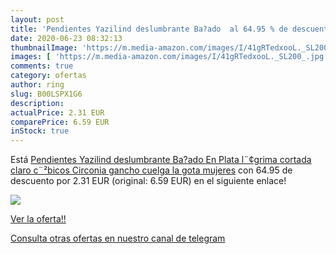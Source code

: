 ```yaml
---
layout: post
title: 'Pendientes Yazilind deslumbrante Ba?ado  al 64.95 % de descuento'
date: 2020-06-23 08:32:13
thumbnailImage: 'https://m.media-amazon.com/images/I/41gRTedxooL._SL200_.jpg'
images: [ 'https://m.media-amazon.com/images/I/41gRTedxooL._SL200_.jpg' ]
comments: true
category: ofertas
author: ring
slug: B00LSPX1G6
description:
actualPrice: 2.31 EUR
comparePrice: 6.59 EUR
inStock: true
---
```


Está [Pendientes Yazilind deslumbrante Ba?ado En Plata l¨¢grima cortada claro c¨²bicos Circonia gancho cuelga la gota mujeres](https://www.amazon.com/dp/B00LSPX1G6/?tag=redken08-20) con 64.95 de descuento por 2.31 EUR (original: 6.59 EUR) en el siguiente enlace!

[![](https://m.media-amazon.com/images/I/41gRTedxooL._SL200_.jpg)](https://www.amazon.com/dp/B00LSPX1G6/?tag=redken08-20)

[Ver la oferta!!](https://www.amazon.com/dp/B00LSPX1G6/?tag=redken08-20)

[Consulta otras ofertas en nuestro canal de telegram](https://t.me/s/ofertas25)
